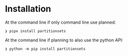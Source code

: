 # Installation

At the command line if only command line use planned:

```console
❯ pipx install partitionsets
```

At the command line if planning to also use the python API:

```console
❯ python -m pip install partitionsets
```
